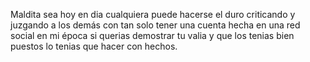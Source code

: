 Maldita sea hoy en dia cualquiera puede hacerse el duro criticando y juzgando a los demás con tan solo tener una cuenta hecha en una red social en mi época si querias demostrar tu valia y que los tenias bien puestos lo tenias que hacer con hechos. 